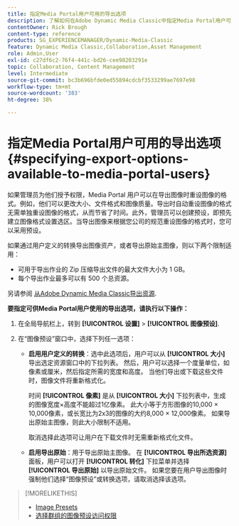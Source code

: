 ```yaml
---
title: 指定Media Portal用户可用的导出选项
description: 了解如何在Adobe Dynamic Media Classic中指定Media Portal用户可用的导出选项。
contentOwner: Rick Brough
content-type: reference
products: SG_EXPERIENCEMANAGER/Dynamic-Media-Classic
feature: Dynamic Media Classic,Collaboration,Asset Management
role: Admin,User
exl-id: c27df6c2-76f4-441c-bd26-cee98203291e
topic: Collaboration, Content Management
level: Intermediate
source-git-commit: bc3b696bfde0ed55894cdcbf3533299ae7697e98
workflow-type: tm+mt
source-wordcount: '383'
ht-degree: 38%

---
```


# 指定Media Portal用户可用的导出选项 {#specifying-export-options-available-to-media-portal-users}

如果管理员为他们授予权限，Media Portal 用户可以在导出图像时重设图像的格式。例如，他们可以更改大小、文件格式和图像质量。导出时自动重设图像的格式无需单独重设图像的格式，从而节省了时间。此外，管理员可以创建预设，即预先建立图像格式设置选区。当导出图像来根据您公司的规范重设图像的格式时，您可以采用预设。

如果通过用户定义的转换导出图像资产，或者导出原始主图像，则以下两个限制适用：

* 可用于导出作业的 Zip 压缩导出文件的最大文件大小为 1 GB。
* 每个导出作业最多可以有 500 个总资源。

另请参阅 [从Adobe Dynamic Media Classic导出资源](exporting-assets-from-dmc.md#exporting-assets-from_dmc).

**要指定可供Media Portal用户使用的导出选项，请执行以下操作：**

1. 在全局导航栏上，转到 **[!UICONTROL 设置]** > **[!UICONTROL 图像预设]**.
1. 在“图像预设”窗口中，选择下列任一选项：

   * **启用用户定义的转换**：选中此选项后，用户可以从 **[!UICONTROL 大小]** 导出选定资源窗口中的下拉列表。 然后，用户可以选择一个度量单位，如像素或厘米，然后指定所需的宽度和高度。 当他们导出或下载这些文件时，图像文件将重新格式化。

     时间 **[!UICONTROL 像素]** 是从 **[!UICONTROL 大小]** 下拉列表中，生成的图像宽度×高度不能超过1亿像素。 此大小等于方形图像的10,000 × 10,000像素，或长宽比为2x3的图像的大约8,000 × 12,000像素。 如果导出原始主图像，则此大小限制不适用。

     取消选择此选项可让用户在下载文件时无需重新格式化文件。

   * **启用导出原始**：用于导出原始主图像。 在 **[!UICONTROL 导出所选资源]** 面板，用户可以打开 **[!UICONTROL 转化]** 下拉菜单并选择 **[!UICONTROL 导出原始]** 以导出原始文件。 如果您要在用户导出图像时强制他们选择“图像预设”或转换选项，请取消选择该选项。

>[!MORELIKETHIS]
>
>* [Image Presets](application-setup.md#image_presets)
>* [选择群组的图像预设访问权限](creating-media-portal-groups.md#choosing_image_preset_access_permissions_for_a_group)
